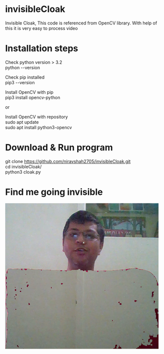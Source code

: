 # invisibleCloak
Invisible Cloak, This code is referenced from OpenCV library.
With help of this it is very easy to process video

# Installation steps
Check python version > 3.2  
python --version   

Check pip installed  
pip3 --version  

Install OpenCV with pip  
pip3 install opencv-python  

or  

Install OpenCV with repository  
sudo apt update  
sudo apt install python3-opencv  

# Download & Run program
git clone https://github.com/niravshah2705/invisibleCloak.git  
cd invisibleCloak/  
python3 cloak.py  

# Find me going invisible  
![alt text](https://github.com/niravshah2705/invisibleCloak/blob/master/Screenshot%20from%202020-07-21%2011-59-41.png?raw=true)
